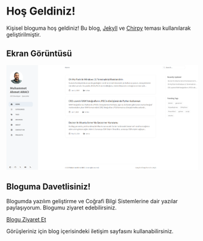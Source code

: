 # Hoş Geldiniz!

Kişisel bloguma hoş geldiniz! Bu blog, [Jekyll](https://jekyllrb.com/) ve [Chirpy](https://github.com/cotes2020/jekyll-theme-chirpy) teması kullanılarak geliştirilmiştir.

## Ekran Görüntüsü

![Blog Ekran Görüntüsü](/assets/img/blog.png)

## Bloguma Davetlisiniz!

Blogumda yazılım geliştirme ve Coğrafi Bilgi Sistemlerine dair yazılar paylaşıyorum. Blogumu ziyaret edebilirsiniz.

[Blogu Ziyaret Et](https://ahmetaraci.github.io)

Görüşleriniz için blog içerisindeki iletişim sayfasını kullanabilirsiniz.
